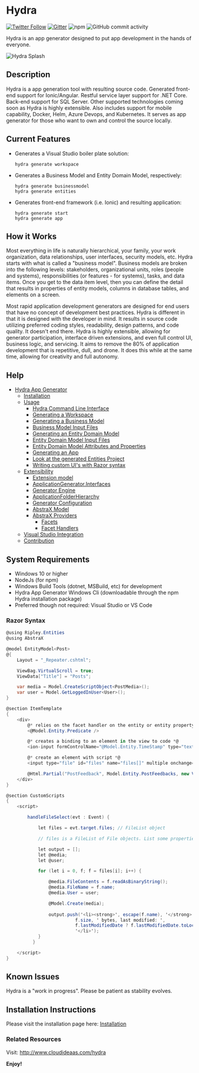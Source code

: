 # Hydra

[![Twitter Follow](https://img.shields.io/twitter/follow/cloudideaas?label=Followers&style=social&url=https://twitter.com/cloudideaas)](https://twitter.com/cloudideaas)
[![Gitter](https://badges.gitter.im/Join%20Chat.svg)](https://gitter.im/cloudideaas-hydra)
![npm](https://img.shields.io/npm/dt/@cloudideaas/hydra)
![GitHub commit activity](https://img.shields.io/github/commit-activity/w/cloudideaas/hydra)

Hydra is an app generator designed to put app development in the hands of everyone.

![Hydra Splash](https://www.cloudideaas.com/images/HydraSplashNarrow.png)

## Description

Hydra is a app generation tool with resulting source code. Generated front-end support for Ionic/Angular. Restful service layer support for .NET Core. Back-end support for SQL Server. Other supported technologies coming soon as Hydra is highly extensible. Also includes support for mobile capability, Docker, Helm, Azure Devops, and Kubernetes.
It serves as app generator for those who want to own and control the source locally.

## Current Features

- Generates a Visual Studio boiler plate solution:
     ```
    hydra generate workspace
    ```
- Generates a Business Model and Entity Domain Model, respectively:
    ```
    hydra generate businessmodel
    hydra generate entities
    ```
- Generates front-end framework (i.e. Ionic) and resulting application:
    ```
    hydra generate start
    hydra generate app
    ```

## How it Works

Most everything in life is naturally hierarchical, your family, your work organization, data relationships, 
user interfaces, security models, etc. Hydra starts with what is called a "business model".  Business models are broken 
into the following levels: stakeholders, organizational units, roles (people and systems), responsibilities (or features - for systems), 
tasks, and data items.  Once you get to the data item level, then you can define the detail that results in properties of entity models, 
columns in database tables, and elements on a screen.

Most rapid application development generators are designed for end users that have no concept of development best practices.  Hydra is 
different in that it is designed with the developer in mind.  It results in source code utilizing preferred coding styles, readability, 
design patterns, and code quality.  It doesn't end there.  Hydra is highly extensible, allowing for generator participation, interface driven
extensions, and even full control UI, business logic, and servicing.  It aims to remove the 80% of application development that is repetitive,
dull, and drone.  It does this while at the same time, allowing for creativity and full autonomy.

## Help

[//]: # (BEGIN HELP)

- [Hydra App Generator](http://www.cloudideaas.com/hydra/index.htm)
  - [Installation](http://www.cloudideaas.com/hydra/_5v00t4esm.htm)
  - [Usage](http://www.cloudideaas.com/hydra/_5v80sh92z.htm)
    - [Hydra Command Line Interface](http://www.cloudideaas.com/hydra/_5vf1505tf.htm)
    - [Generating a Workspace](http://www.cloudideaas.com/hydra/_5vg0mzny1.htm)
    - [Generating a Business Model](http://www.cloudideaas.com/hydra/_5vg17mo2j.htm)
    - [Business Model Input Files](http://www.cloudideaas.com/hydra/_5vp12c15a.htm)
    - [Generating an Entity Domain Model](http://www.cloudideaas.com/hydra/_5vk0nighe.htm)
    - [Entity Domain Model Input Files](http://www.cloudideaas.com/hydra/_5vp129wm3.htm)
    - [Entity Domain Model Attributes and Properties](http://www.cloudideaas.com/hydra/_5vp12dzw5.htm)
    - [Generating an App](http://www.cloudideaas.com/hydra/_5vp12f7wt.htm)
    - [Look at the generated Entities Project](http://www.cloudideaas.com/hydra/_5vp12i5on.htm)
    - [Writing custom UI's with Razor syntax](http://www.cloudideaas.com/hydra/_5vp12ja23.htm)
  - [Extensibility](http://www.cloudideaas.com/hydra/_5vp12lcrr.htm)
    - [Extension model](http://www.cloudideaas.com/hydra/_5vp12lyja.htm)
    - [ApplicationGenerator.Interfaces](http://www.cloudideaas.com/hydra/_5vp12m97q.htm)
    - [Generator Engine](http://www.cloudideaas.com/hydra/_5vp12p1d7.htm)
    - [ApplicationFolderHierarchy](http://www.cloudideaas.com/hydra/_5vp12pqzx.htm)
    - [Generator Configuration](http://www.cloudideaas.com/hydra/_5vp12q8tf.htm)
    - [AbstraX Model](http://www.cloudideaas.com/hydra/_5vp12qvvq.htm)
    - [AbstraX Providers](http://www.cloudideaas.com/hydra/_5vp12sw1i.htm)
      - [Facets](http://www.cloudideaas.com/hydra/_5vp12tbhd.htm)
      - [Facet Handlers](http://www.cloudideaas.com/hydra/_5vp12tjjq.htm)
  - [Visual Studio Integration](http://www.cloudideaas.com/hydra/_5vp12xxqv.htm)
  - [Contribution](http://www.cloudideaas.com/hydra/_5vp12ykw2.htm)

[//]: # (END HELP)

## System Requirements

- Windows 10 or higher
- NodeJs (for npm)
- Windows Build Tools (dotnet, MSBuild, etc) for development
- Hydra App Generator Windows Cli (downloadable through the npm Hydra installation package)
- Preferred though not required: Visual Studio or VS Code

### Razor Syntax

```cs
@using Ripley.Entities
@using AbstraX

@model EntityModel<Post>
@{
    Layout = "_Repeater.cshtml";

    ViewBag.VirtualScroll = true;
    ViewData["Title"] = "Posts";

    var media = Model.CreateScriptObject<PostMedia>();
    var user = Model.GetLoggedInUser<User>();
}

@section ItemTemplate
{
    <div>
        @* relies on the facet handler on the entity or entity property *@
        <@Model.Entity.Predicate />

        @* creates a binding to an element in the view to code *@
        <ion-input formControlName="@Model.Entity.TimeStamp" type="text"></ion-input>

        @* create an element with script *@
        <input type="file" id="files" name="files[]" multiple onchange="handleFileSelect($event)" />

        @Html.Partial("PostFeedback", Model.Entity.PostFeedbacks, new ViewDataDictionary(this.ViewData) { { "counter", 1 } });
    </div>
}

@section CustomScripts
{
    <script>

        handleFileSelect(evt : Event) {

            let files = evt.target.files; // FileList object

            // files is a FileList of File objects. List some properties.

            let output = [];
            let @media;
            let @user;

            for (let i = 0, f; f = files[i]; i++) {

                @media.FileContents = f.readAsBinaryString();
                @media.FileName = f.name;
                @media.User = user;

                @Model.Create(media);
                                
                output.push('<li><strong>', escape(f.name), '</strong> (', f.type || 'n/a', ') - ',
                          f.size, ' bytes, last modified: ',
                          f.lastModifiedDate ? f.lastModifiedDate.toLocaleDateString() : 'n/a',
                          '</li>');
            }
          }

    </script>
}    
```

## Known Issues

Hydra is a "work in progress".  Please be patient as stability evolves.

## Installation Instructions

Please visit the installation page here:
[Installation](http://www.cloudideaas.com/hydra/_5v00t4esm.htm)


### Related Resources

Visit: http://www.cloudideaas.com/hydra

**Enjoy!**
